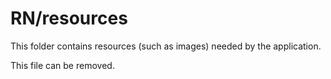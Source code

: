 # RN/resources

This folder contains resources (such as images) needed by the application. 

This file can be removed.

